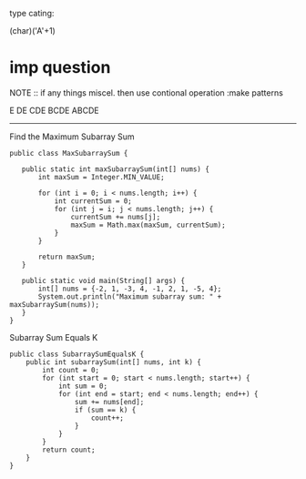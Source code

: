 type cating:

(char)('A'+1)

# imp question

NOTE :: if any things miscel. then use contional operation :make patterns

E
DE
CDE
BCDE
ABCDE

---

Find the Maximum Subarray Sum

```
public class MaxSubarraySum {

   public static int maxSubarraySum(int[] nums) {
       int maxSum = Integer.MIN_VALUE;

       for (int i = 0; i < nums.length; i++) {
           int currentSum = 0;
           for (int j = i; j < nums.length; j++) {
               currentSum += nums[j];
               maxSum = Math.max(maxSum, currentSum);
           }
       }

       return maxSum;
   }

   public static void main(String[] args) {
       int[] nums = {-2, 1, -3, 4, -1, 2, 1, -5, 4};
       System.out.println("Maximum subarray sum: " + maxSubarraySum(nums));
   }
}

```

Subarray Sum Equals K

```
public class SubarraySumEqualsK {
    public int subarraySum(int[] nums, int k) {
        int count = 0;
        for (int start = 0; start < nums.length; start++) {
            int sum = 0;
            for (int end = start; end < nums.length; end++) {
                sum += nums[end];
                if (sum == k) {
                    count++;
                }
            }
        }
        return count;
    }
}

```
